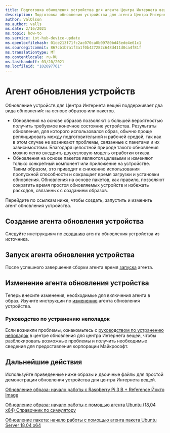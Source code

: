 ```yaml
---
title: Подготовка обновления устройства для агента Центра Интернета вещей Azure | Документация Майкрософт
description: Подготовка обновления устройства для агента Центра Интернета вещей Azure
author: ValOlson
ms.author: valls
ms.date: 2/16/2021
ms.topic: how-to
ms.service: iot-hub-device-update
ms.openlocfilehash: 01ce213f71fc2ac070ca0b09780bd45ede4e61c1
ms.sourcegitcommit: 867cb1b7a1f3a1f0b427282c648d411d0ca4f81f
ms.translationtype: MT
ms.contentlocale: ru-RU
ms.lasthandoff: 03/20/2021
ms.locfileid: "102097761"
---
```

# <a name="device-update-agent"></a>Агент обновления устройств

Обновление устройств для Центра Интернета вещей поддерживает два вида обновлений: на основе образов или пакетов. 

* Обновления на основе образов позволяют с большей вероятностью получить требуемое конечное состояние устройства. Результаты обновления, для которого использовался образ, обычно проще реплицировать между подготовительной и рабочей средой, так как в этом случае не возникают проблемы, связанные с пакетами и их зависимостями. Благодаря целостной природе такого обновления можно легко внедрить двухузловую модель отработки отказа. 
* Обновления на основе пакетов являются целевыми и изменяют только конкретный компонент или приложение на устройстве. Таким образом, это приводит к снижению использования пропускной способности и сокращает время загрузки и установки обновления. Обновления на основе пакетов, как правило, позволяют сократить время простоя обновляемых устройств и избежать расходов, связанных с созданием образов. 

Перейдите по ссылкам ниже, чтобы создать, запустить и изменить агент обновления устройства.

## <a name="build-the-device-update-agent"></a>Создание агента обновления устройства

Следуйте инструкциям по [созданию](https://github.com/Azure/iot-hub-device-update/blob/main/docs/agent-reference/how-to-build-agent-code.md) агента обновления устройства из источника.

## <a name="run-the-device-update-agent"></a>Запуск агента обновления устройства

После успешного завершения сборки агента время [запуска](https://github.com/Azure/iot-hub-device-update/blob/main/docs/agent-reference/how-to-run-agent.md) агента.

## <a name="modifying-the-device-update-agent"></a>Изменение агента обновления устройства

Теперь внесите изменения, необходимые для включения агента в образ.  Изучите инструкции по [изменению](https://github.com/Azure/iot-hub-device-update/blob/main/docs/agent-reference/how-to-modify-the-agent-code.md) агента обновления устройства.

### <a name="troubleshooting-guide"></a>Руководство по устранению неполадок

Если возникли проблемы, ознакомьтесь с [руководством по устранению неполадок](troubleshoot-device-update.md) в центре обновления для центра Интернета вещей, чтобы разблокировать возможные проблемы и получить необходимые сведения для предоставления корпорации Майкрософт.

## <a name="next-steps"></a>Дальнейшие действия

Используйте приведенные ниже образы и двоичные файлы для простой демонстрации обновления устройства для центра Интернета вещей.  

[Обновление образа: начало работы с Raspberry Pi 3 B + Reference Йокто Image](device-update-raspberry-pi.md)

[Обновление образа: начало работы с помощью агента Ubuntu (18,04 x64) Справочник по симулятору](device-update-simulator.md)

[Обновление пакета: начало работы с помощью агента пакета Ubuntu Server 18,04 x64](device-update-ubuntu-agent.md)

